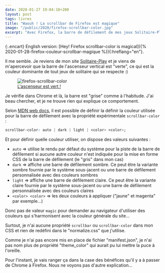 ```yaml
---
date: 2020-01-27 19:04:18+200
layout: post
tags: livres
title: "Waouh ! La scrollbar de Firefox est magique"
image: "/public/2020/firefox-scrollbar-color.jpg"
excerpt: "Avec Firefox, la barre de défilement de mes jeux Solitaire-Play est dans les tons «vert», comme le reste du site, et je ne sais pas pourquoi..."
---
```


{:.encart}
English version: [Hey! Firefox scrollbar-color is magical]({% 2020-01-28-firefox-couleur-scrollbar-magique %}){:hreflang="en"}.

Il me semble. Je reviens de mon site [Solitaire-Play](https://www.solitaire-play.com/) et je viens de m'apercevoir que la barre de l'ascenseur vertical est "verte", ce qui est la couleur dominante de tout jeux de solitaire qui se respecte :)

<figure>
  <img src="{{ page.image }}" alt="firefox-scrollbar-color" />
  <figcaption>
    <a href="https://www.solitaire-play.com/klondike-turn-three/">L'ascenseur est vert !</a>
  </figcaption>
</figure>

Je vérifie dans Chrome et là, la barre est "grise" comme à l'habitude. J'ai beau chercher, et je ne trouve rien qui explique ce comportement.

Selon [MDN web docs](https://developer.mozilla.org/fr/docs/Web/CSS/scrollbar-color), il est possible de définir la définir la couleur utilisée pour la barre de défilement avec la propriété expérimentale `scrollbar-color` :

```css
scrollbar-color: auto | dark | light | <color> <color>;
```

Et pour définir quelle couleur utiliser, on dispose des valeurs suivantes :

* `auto` => utilise le rendu par défaut du système pour la piste de la barre de défilement si aucune autre couleur n'est indiquée pour la mise en forme CSS de la barre de défilement (le "gris" dans mon cas)
* `dark` => affiche une barre de défilement sombre. Ce peut être la variante sombre fournie par le système sous-jacent ou une barre de défilement personnalisée avec des couleurs sombres
* `light` => affiche une barre de défilement claire. Ce peut être la variante claire fournie par le système sous-jacent ou une barre de défilement personnalisée avec des couleurs claires
* `<color> <color>` => les deux couleurs à appliquer ("jaune" et magenta" par exemple...)

Donc pas de valeur `magic` pour demander au navigateur d'utiliser des couleurs qui s'harmonisent avec la couleur générale du site...

Surtout, je n'ai aucune propriété `scrollbar` ou `scrollbar-color` dans mon CSS et rien de redéfini dans le "normalize.css" que j'utilise.

Comme je n'ai pas encore mis en place de fichier "manifest.json", je n'ai pas nom plus de propriété "theme_color" qui aurait pu lui mettre la puce à l'oreille.

Pour l'instant, je vais ranger ça dans la case des bénéfices qu'il y a à passer de Chrome à Firefox. Nous ne voyons pas d'autre explication...
